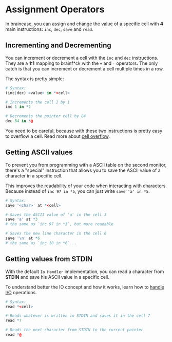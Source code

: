 # Assignment Operators

In brainease, you can assign and change the value of a specific cell with **4** main
instructions: `inc`, `dec`, `save` and `read`.

## Incrementing and Decrementing

You can increment or decrement a cell with the `inc` and `dec` instructions. They are a
**1:1** mapping to brainf\*ck with the `+` and `-` operators. The only catch is that you
can increment or decrement a cell multiple times in a row.

The syntax is pretty simple:

```r
# Syntax:
(inc|dec) <value> in *<cell>
```

```r
# Increments the cell 2 by 1
inc 1 in *2

# Decrements the pointer cell by 84
dec 84 in *@
```

You need to be careful, because with these two instructions is pretty easy to overflow a
cell. Read more about [cell overflow](../learning/memory.md#cell-overflow).

## Getting ASCII values

To prevent you from programming with a ASCII table on the second monitor, there's a
"special" instruction that allows you to save the ASCII value of a character in a specific
cell.

This improves the readability of your code when interacting with characters. Because
instead of `inc 97 in *5`, you can just write `save 'a' in *5`.

```r
# Syntax:
save '<char>' at *<cell>
```

```r
# Saves the ASCII value of 'a' in the cell 3
save 'a' at *3
# the same as `inc 97 in *3`, but more readable

# Saves the new line character in the cell 6
save '\n' at *6
# the same as `inc 10 in *6`...
```

## Getting values from STDIN

With the default `Io Handler` implementation, you can read a character from **STDIN** and
save his ASCII value in a specific cell.

To understand better the IO concept and how it works, learn how to
[handle I/O](./handling-io.md) operations.

```r
# Syntax:
read *<cell>
```

```r
# Reads whatever is written in STDIN and saves it in the cell 7
read *7

# Reads the next character from STDIN to the current pointer
read *@
```
